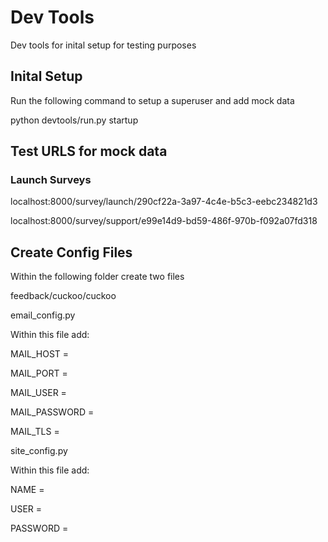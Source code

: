 # Dev Tools

Dev tools for inital setup for testing purposes

## Inital Setup

Run the following command to setup a superuser and add mock data

python devtools/run.py startup

## Test URLS for mock data

### Launch Surveys

localhost:8000/survey/launch/290cf22a-3a97-4c4e-b5c3-eebc234821d3

localhost:8000/survey/support/e99e14d9-bd59-486f-970b-f092a07fd318

## Create Config Files

Within the following folder create two files

feedback/cuckoo/cuckoo

email_config.py

Within this file add:

MAIL_HOST = <mail host>

MAIL_PORT = <mail port>

MAIL_USER = <mail user>

MAIL_PASSWORD = <mail password>

MAIL_TLS = <tls flag>

site_config.py

Within this file add:

NAME = <postgres database name>

USER = <postgress username>

PASSWORD = <postgres password>
